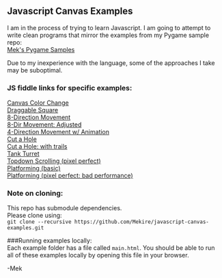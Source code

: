 ## Javascript Canvas Examples

I am in the process of trying to learn Javascript.  I am going to attempt to write clean programs that mirror the examples from my Pygame sample repo:  
[Mek's Pygame Samples](https://github.com/Mekire/meks-pygame-samples)

Due to my inexperience with the language, some of the approaches I take may be suboptimal.


### JS fiddle links for specific examples:
[Canvas Color Change](http://jsfiddle.net/Mekire/ms6mhhLn/embedded/result/)  
[Draggable Square](http://jsfiddle.net/Mekire/56youx6p/embedded/result/)  
[8-Direction Movement](http://jsfiddle.net/Mekire/hhv4fuja/embedded/result/)  
[8-Dir Movement: Adjusted](http://jsfiddle.net/Mekire/fq51r7ax/embedded/result/)  
[4-Direction Movement w/ Animation](http://jsfiddle.net/Mekire/4kg90jbo/embedded/result/)  
[Cut a Hole](http://jsfiddle.net/Mekire/wq6ynruq/embedded/result/)  
[Cut a Hole: with trails](http://jsfiddle.net/Mekire/L1zymfh7/embedded/result/)  
[Tank Turret](http://jsfiddle.net/Mekire/z3aqbxd0/embedded/result/)  
[Topdown Scrolling (pixel perfect)](http://jsfiddle.net/Mekire/5ez5whvf/embedded/result/)  
[Platforming (basic)](http://jsfiddle.net/Mekire/bjhzkdac/embedded/result/)  
[Platforming (pixel perfect: bad performance)](http://jsfiddle.net/Mekire/vrwaanma/embedded/result/)  


### Note on cloning:  
This repo has submodule dependencies.  
Please clone using:  
```git clone --recursive https://github.com/Mekire/javascript-canvas-examples.git```

###Running examples locally:  
Each example folder has a file called ```main.html```.  You should be able to run all of these examples locally by opening this file in your browser.


-Mek
